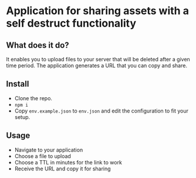 # Application for sharing assets with a self destruct functionality

## What does it do?
It enables you to upload files to your server that will be deleted after a given time period.
The application generates a URL that you can copy and share.

## Install
* Clone the repo.
* `npm i`
* Copy `env.example.json` to `env.json` and edit the configuration to fit your setup.

## Usage
* Navigate to your application
* Choose a file to upload
* Choose a TTL in minutes for the link to work
* Receive the URL and copy it for sharing
